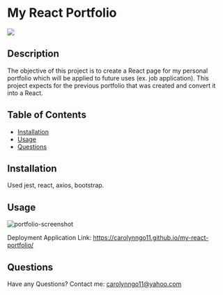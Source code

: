 # My React Portfolio

![](https://img.shields.io/badge/License-MIT-blue)

## Description
The objective of this project is to create a React page for my personal portfolio which will be applied to future uses (ex. job application). This project expects for the previous portfolio that was created and convert it into a React.

## Table of Contents
      
- [Installation](#installation)
- [Usage](#usage)
- [Questions](#questions)
      
## Installation
Used jest, react, axios, bootstrap.

## Usage

![portfolio-screenshot](https://user-images.githubusercontent.com/99929883/162600013-877bc4d0-b759-4a16-b7a6-4fedadec029b.JPG)

Deployment Application Link: https://carolynngo11.github.io/my-react-portfolio/

## Questions
Have any Questions? Contact me: [carolynngo11@yahoo.com](mailto:carolynngo11@yahoo.com)
